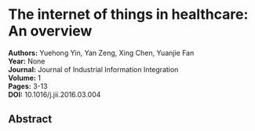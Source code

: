 # The internet of things in healthcare: An overview

**Authors:** Yuehong Yin, Yan Zeng, Xing Chen, Yuanjie Fan  
**Year:** None  
**Journal:** Journal of Industrial Information Integration  
**Volume:** 1  
**Pages:** 3-13  
**DOI:** 10.1016/j.jii.2016.03.004  

## Abstract


